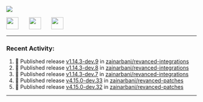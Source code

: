 <p align="left">
  <!-- Typing SVG by DenverCoder1 - https://github.com/DenverCoder1/readme-typing-svg -->
  <a href="https://github.com/DenverCoder1/readme-typing-svg">
    <img src="https://readme-typing-svg.demolab.com/?lines=Hello%2E%2E%2E;Im%20Zain;&font=Fira%20Code&center=false&width=440&height=45&color=00FFFF&vCenter=true&pause=1000&size=22" /></a>
</p>

<p align="left">
  <a href="https://www.youtube.com/@zainarbani"><img width="32px" src="https://www.freeiconspng.com/uploads/youtube-subscribe-png-youtube-subscribe-to-5.png"/></a>
  &#8287;&#8287;&#8287;&#8287;&#8287;
  <a href="mailto:zaintsyariev@gmail.com"><img width="32px" src="https://www.freeiconspng.com/uploads/email-icon--100-flat-vol-2-iconset--graphicloads-18.png"/></a>
  &#8287;&#8287;&#8287;&#8287;&#8287;
  <a href="https://t.me/AnotherZain"><img width="32px" src="https://www.freeiconspng.com/uploads/telegram-icon-1.png"></a>
</p>

---

<h3>Recent Activity:</h3>

<!-- https://github.com/jamesgeorge007/github-activity-readme -->
<!--START_SECTION:activity-->
1. 🚀 Published release [v1.14.3-dev.9](https://github.com/zainarbani/revanced-integrations/releases/tag/v1.14.3-dev.9) in [zainarbani/revanced-integrations](https://github.com/zainarbani/revanced-integrations)
2. 🚀 Published release [v1.14.3-dev.8](https://github.com/zainarbani/revanced-integrations/releases/tag/v1.14.3-dev.8) in [zainarbani/revanced-integrations](https://github.com/zainarbani/revanced-integrations)
3. 🚀 Published release [v1.14.3-dev.7](https://github.com/zainarbani/revanced-integrations/releases/tag/v1.14.3-dev.7) in [zainarbani/revanced-integrations](https://github.com/zainarbani/revanced-integrations)
4. 🚀 Published release [v4.15.0-dev.33](https://github.com/zainarbani/revanced-patches/releases/tag/v4.15.0-dev.33) in [zainarbani/revanced-patches](https://github.com/zainarbani/revanced-patches)
5. 🚀 Published release [v4.15.0-dev.32](https://github.com/zainarbani/revanced-patches/releases/tag/v4.15.0-dev.32) in [zainarbani/revanced-patches](https://github.com/zainarbani/revanced-patches)
<!--END_SECTION:activity-->

---
